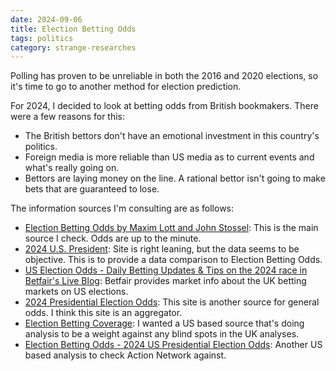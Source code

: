 ```yaml
---
date: 2024-09-06
title: Election Betting Odds
tags: politics
category: strange-researches
---
```


Polling has proven to be unreliable in both the 2016 and 2020 elections, so it's time to go to another method for election prediction.

For 2024, I decided to look at betting odds from British bookmakers. There were a few reasons for this:

- The British bettors don't have an emotional investment in this country's politics.
- Foreign media is more reliable than US media as to current events and what's really going on.
- Bettors are laying money on the line. A rational bettor isn't going to make bets that are guaranteed to lose.

The information sources I'm consulting are as follows:

- [Election Betting Odds by Maxim Lott and John Stossel](https://electionbettingodds.com/): This is the main source I check. Odds are up to the minute.
- [2024 U.S. President](https://www.realclearpolling.com/betting-odds/2024/president): Site is right leaning, but the data seems to be objective. This is to provide a data comparison to Election Betting Odds.
- [US Election Odds - Daily Betting Updates & Tips on the 2024 race in Betfair's Live Blog](https://betting.betfair.com/politics/us-politics/us-election-odds---daily-betting-updates-tips-on-the-2024-race-in-betfairs-live-blog-290724-6.html): Betfair provides market info about the UK betting markets on US elections.
- [2024 Presidential Election Odds](https://www.oddschecker.com/us/politics/us-politics): This site is another source for general odds. I think this site is an aggregator.
- [Election Betting Coverage](https://www.actionnetwork.com/politics/archive/1): I wanted a US based source that's doing analysis to be a weight against any blind spots in the UK analyses.
- [Election Betting Odds - 2024 US Presidential Election Odds](https://www.covers.com/politics/us-election-betting-odds): Another US based analysis to check Action Network against.